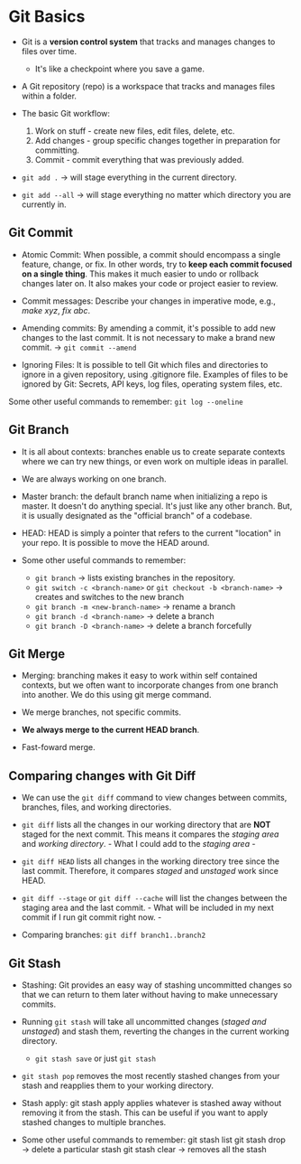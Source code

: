 # Git Basics
- Git is a **version control system** that tracks and manages changes to files over time.
   - It's like a checkpoint where you save a game.

- A Git repository (repo) is a workspace that tracks and manages files within a folder.

- The basic Git workflow:
   1. Work on stuff - create new files, edit files, delete, etc.
   2. Add changes - group specific changes together in preparation for committing.
   3. Commit - commit everything that was previously added.

- `git add .` &rarr; will stage everything in the current directory.

- `git add --all` &rarr; will stage everything no matter which directory you are currently in.

## Git Commit
- Atomic Commit: When possible, a commit should encompass a single feature, change, or fix. In other words, try to **keep each commit focused on a single thing**. This makes it much easier to undo or rollback changes later on. It also makes your code or project easier to review.

- Commit messages: Describe your changes in imperative mode, e.g., *make xyz*, *fix abc*.

- Amending commits: By amending a commit, it's possible to add new changes to the last commit. It is not necessary to make a brand new commit. &rarr; `git commit --amend`

- Ignoring Files: It is possible to tell Git which files and directories to ignore in a given repository, using .gitignore file. Examples of files to be ignored by Git: Secrets, API keys, log files, operating system files, etc.

Some other useful commands to remember: `git log --oneline`

## Git Branch
- It is all about contexts: branches enable us to create separate contexts where we can try new things, or even work on multiple ideas in parallel.

- We are always working on one branch.

- Master branch: the default branch name when initializing a repo is master. It doesn't do anything special. It's just like any other branch. But, it is usually designated as the "official branch" of a codebase.

- HEAD: HEAD is simply a pointer that refers to the current "location" in your repo. It is possible to move the HEAD around.

- Some other useful commands to remember:
   - `git branch` &rarr; lists existing branches in the repository.
   - `git switch -c <branch-name>` or `git checkout -b <branch-name>` &rarr; creates and switches to the new branch
   - `git branch -m <new-branch-name>` &rarr; rename a branch
   - `git branch -d <branch-name>` &rarr; delete a branch
   - `git branch -D <branch-name>` &rarr; delete a branch forcefully


## Git Merge
- Merging: branching makes it easy to work within self contained contexts, but we often want to incorporate changes from one branch into another. We do this using git merge command.

- We merge branches, not specific commits.

- **We always merge to the current HEAD branch**.

- Fast-foward merge.

## Comparing changes with Git Diff
- We can use the `git diff` command to view changes between commits, branches, files, and working directories.

- `git diff` lists all the changes in our working directory that are **NOT** staged for the next commit. This means it compares the *staging area* and *working directory*. - What I could add to the *staging area* -

- `git diff HEAD` lists all changes in the working directory tree since the last commit. Therefore, it compares *staged* and *unstaged* work since HEAD.

- `git diff --stage` or `git diff --cache` will list the changes between the staging area and the last commit. - What will be included in my next commit if I run git commit right now. -

- Comparing branches: `git diff branch1..branch2`

## Git Stash
- Stashing: Git provides an easy way of stashing uncommitted changes so that we can return to them later without having to make unnecessary commits.

- Running `git stash` will take all uncommitted changes (*staged and unstaged*) and stash them, reverting the changes in the current working directory.
   - `git stash save` or just `git stash`

- `git stash pop` removes the most recently stashed changes from your stash and reapplies them to your working directory.

- Stash apply: git stash apply applies whatever is stashed away without removing it from the stash. This can be useful if you want to apply stashed changes to multiple branches.

- Some other useful commands to remember:
   git stash list
   git stash drop <stash-id> &rarr; delete a particular stash
   git stash clear &rarr; removes all the stash
